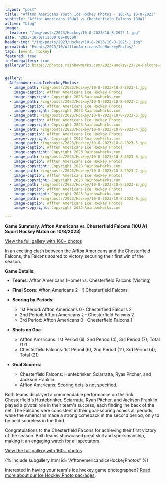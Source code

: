 ```yaml
---
layout: "post"
title: "Affton Americans Youth Ice Hockey Photos - 10U-A1 10-8-2023"
subtitle: "Affton Americans 10UA1 vs Chesterfield Falcons 10UA1"
active: "blog"
image:
  feature: "/img/posts/2023/Hockey/10-8-2023/10-8-2023-1.jpg"
date: '2023-10-09T11:00:00+00:00'
header-img: "/img/posts/2023/Hockey/10-8-2023/10-8-2023-1.jpg"
permalink: "Events/2023/10/AfftonAmericansIceHockeyPhotos/"
tags: [event, hockey]
featured: true
includegallery: true
galleryurl: https://photos.rainbowmarks.com/2023/Hockey/23-24-Falcons-10U-A1/10-8-2023-vs-Affton-Americans


gallery:
  AfftonAmericansIceHockeyPhotos:
  - image_path: /img/posts/2023/Hockey/10-8-2023/10-8-2023-1.jpg
    image-caption: Affton Americans Ice Hockey Photos
    image-copyright: Copyright 2023 RainbowMarks.com
  - image_path: /img/posts/2023/Hockey/10-8-2023/10-8-2023-2.jpg
    image-caption: Affton Americans Ice Hockey Photos
    image-copyright: Copyright 2023 RainbowMarks.com
  - image_path: /img/posts/2023/Hockey/10-8-2023/10-8-2023-3.jpg
    image-caption: Affton Americans Ice Hockey Photos
    image-copyright: Copyright 2023 RainbowMarks.com
  - image_path: /img/posts/2023/Hockey/10-8-2023/10-8-2023-4.jpg
    image-caption: Affton Americans Ice Hockey Photos
    image-copyright: Copyright 2023 RainbowMarks.com
  - image_path: /img/posts/2023/Hockey/10-8-2023/10-8-2023-5.jpg
    image-caption: Affton Americans Ice Hockey Photos
    image-copyright: Copyright 2023 RainbowMarks.com
  - image_path: /img/posts/2023/Hockey/10-8-2023/10-8-2023-6.jpg
    image-caption: Affton Americans Ice Hockey Photos
    image-copyright: Copyright 2023 RainbowMarks.com
  - image_path: /img/posts/2023/Hockey/10-8-2023/10-8-2023-7.jpg
    image-caption: Affton Americans Ice Hockey Photos
    image-copyright: Copyright 2023 RainbowMarks.com
  - image_path: /img/posts/2023/Hockey/10-8-2023/10-8-2023-8.jpg
    image-caption: Affton Americans Ice Hockey Photos
    image-copyright: Copyright 2023 RainbowMarks.com
  - image_path: /img/posts/2023/Hockey/10-8-2023/10-8-2023-9.jpg
    image-caption: Affton Americans Ice Hockey Photos
    image-copyright: Copyright 2023 RainbowMarks.com

---
```

**Game Summary: Affton Americans vs. Chesterfield Falcons (10U A1 Squirt Hockey Match on 10/8/2023)**

[View the full gallery with 160+ photos](https://photos.rainbowmarks.com/2023/Hockey/23-24-Falcons-10U-A1/10-8-2023-vs-Affton-Americans)

In an exciting clash between the Affton Americans and the Chesterfield Falcons, the Falcons soared to victory, securing their first win of the season.

**Game Details**:
- **Teams**: Affton Americans (Home) vs. Chesterfield Falcons (Visiting)
- **Final Score**: Affton Americans 2 - 5 Chesterfield Falcons
- **Scoring by Periods**:
  * 1st Period: Affton Americans 0 - Chesterfield Falcons 2
  * 2nd Period: Affton Americans 2 - Chesterfield Falcons 2
  * 3rd Period: Affton Americans 0 - Chesterfield Falcons 1

- **Shots on Goal**:
  * Affton Americans: 1st Period (6), 2nd Period (4), 3rd Period (7), Total (17)
  * Chesterfield Falcons: 1st Period (6), 2nd Period (11), 3rd Period (4), Total (21)

- **Goal Scorers**:
  * Chesterfield Falcons: Huntebrinker, Sciarratta, Ryan Pitcher, and Jackson Franklin. 
  * Affton Americans: Scoring details not specified.

Both teams displayed a commendable performance on the rink. Chesterfield's Huntebrinker, Sciarratta, Ryan Pitcher, and Jackson Franklin played a pivotal role in their team's success, each finding the back of the net. The Falcons were consistent in their goal-scoring across all periods, while the Americans made a strong comeback in the second period, only to be held scoreless in the third.

Congratulations to the Chesterfield Falcons for achieving their first victory of the season. Both teams showcased great skill and sportsmanship, making it an engaging watch for all spectators.

[View the full gallery with 160+ photos](https://photos.rainbowmarks.com/2023/Hockey/23-24-Falcons-10U-A1/10-8-2023-vs-Affton-Americans)

{% include subgallery.html id="AfftonAmericansIceHockeyPhotos" %}

Interested in having your team's ice hockey game photographed? [Read more about our Ice Hockey Photo packages](/events/hockey/).

